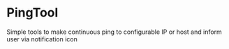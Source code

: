 # PingTool

Simple tools to make continuous ping to configurable IP or host and inform user via notification icon

